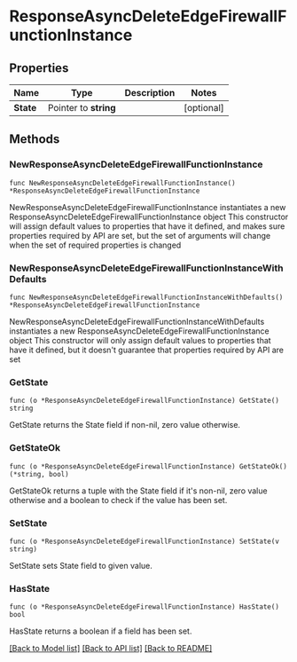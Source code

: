 # ResponseAsyncDeleteEdgeFirewallFunctionInstance

## Properties

Name | Type | Description | Notes
------------ | ------------- | ------------- | -------------
**State** | Pointer to **string** |  | [optional] 

## Methods

### NewResponseAsyncDeleteEdgeFirewallFunctionInstance

`func NewResponseAsyncDeleteEdgeFirewallFunctionInstance() *ResponseAsyncDeleteEdgeFirewallFunctionInstance`

NewResponseAsyncDeleteEdgeFirewallFunctionInstance instantiates a new ResponseAsyncDeleteEdgeFirewallFunctionInstance object
This constructor will assign default values to properties that have it defined,
and makes sure properties required by API are set, but the set of arguments
will change when the set of required properties is changed

### NewResponseAsyncDeleteEdgeFirewallFunctionInstanceWithDefaults

`func NewResponseAsyncDeleteEdgeFirewallFunctionInstanceWithDefaults() *ResponseAsyncDeleteEdgeFirewallFunctionInstance`

NewResponseAsyncDeleteEdgeFirewallFunctionInstanceWithDefaults instantiates a new ResponseAsyncDeleteEdgeFirewallFunctionInstance object
This constructor will only assign default values to properties that have it defined,
but it doesn't guarantee that properties required by API are set

### GetState

`func (o *ResponseAsyncDeleteEdgeFirewallFunctionInstance) GetState() string`

GetState returns the State field if non-nil, zero value otherwise.

### GetStateOk

`func (o *ResponseAsyncDeleteEdgeFirewallFunctionInstance) GetStateOk() (*string, bool)`

GetStateOk returns a tuple with the State field if it's non-nil, zero value otherwise
and a boolean to check if the value has been set.

### SetState

`func (o *ResponseAsyncDeleteEdgeFirewallFunctionInstance) SetState(v string)`

SetState sets State field to given value.

### HasState

`func (o *ResponseAsyncDeleteEdgeFirewallFunctionInstance) HasState() bool`

HasState returns a boolean if a field has been set.


[[Back to Model list]](../README.md#documentation-for-models) [[Back to API list]](../README.md#documentation-for-api-endpoints) [[Back to README]](../README.md)


